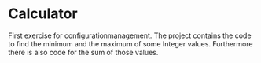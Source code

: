 # Calculator
First exercise for configurationmanagement. The project contains the code to find the minimum and the maximum of some Integer values. Furthermore there is also code for the sum of those values.
